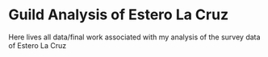 # Guild Analysis of Estero La Cruz

Here lives all data/final work associated with my analysis of the survey data of Estero La Cruz
